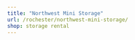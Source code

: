 ```yaml
---
title: "Northwest Mini Storage"
url: /rochester/northwest-mini-storage/
shop: storage rental
---
```

